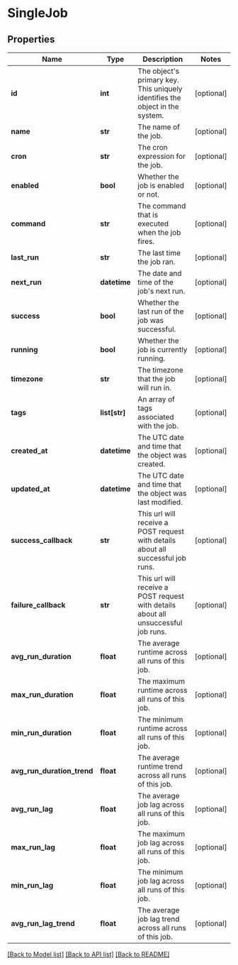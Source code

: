 # SingleJob

## Properties
Name | Type | Description | Notes
------------ | ------------- | ------------- | -------------
**id** | **int** | The object&#39;s primary key. This uniquely identifies the object in the system. | [optional] 
**name** | **str** | The name of the job. | [optional] 
**cron** | **str** | The cron expression for the job. | [optional] 
**enabled** | **bool** | Whether the job is enabled or not. | [optional] 
**command** | **str** | The command that is executed when the job fires. | [optional] 
**last_run** | **str** | The last time the job ran. | [optional] 
**next_run** | **datetime** | The date and time of the job&#39;s next run. | [optional] 
**success** | **bool** | Whether the last run of the job was successful. | [optional] 
**running** | **bool** | Whether the job is currently running. | [optional] 
**timezone** | **str** | The timezone that the job will run in. | [optional] 
**tags** | **list[str]** | An array of tags associated with the job. | [optional] 
**created_at** | **datetime** | The UTC date and time that the object was created. | [optional] 
**updated_at** | **datetime** | The UTC date and time that the object was last modified. | [optional] 
**success_callback** | **str** | This url will receive a POST request with details about all successful job runs. | [optional] 
**failure_callback** | **str** | This url will receive a POST request with details about all unsuccessful job runs. | [optional] 
**avg_run_duration** | **float** | The average runtime across all runs of this job. | [optional] 
**max_run_duration** | **float** | The maximum runtime across all runs of this job. | [optional] 
**min_run_duration** | **float** | The minimum runtime across all runs of this job. | [optional] 
**avg_run_duration_trend** | **float** | The average runtime trend across all runs of this job. | [optional] 
**avg_run_lag** | **float** | The average job lag across all runs of this job. | [optional] 
**max_run_lag** | **float** | The maximum job lag across all runs of this job. | [optional] 
**min_run_lag** | **float** | The minimum job lag across all runs of this job. | [optional] 
**avg_run_lag_trend** | **float** | The average job lag trend across all runs of this job. | [optional] 

[[Back to Model list]](../README.md#documentation-for-models) [[Back to API list]](../README.md#documentation-for-api-endpoints) [[Back to README]](../README.md)


